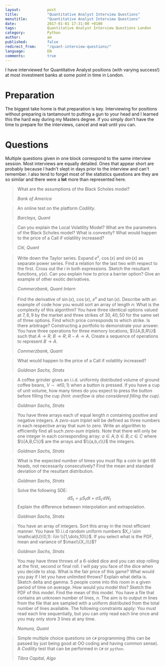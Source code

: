 ```yaml
---
layout:            post
title:             "Quantitative Analyst Interview Questions"
menutitle:         "Quantitative Analyst Interview Questions"
date:              2017-01-01 17:31:00 +0100
tags:              Quantitative Analyst Interview Questions London
category:          Python
author:            am
published:         false
redirect_from:     "/quant-interview-questions/"
language:          EN
comments:          true
---
```


I have interviewed for Quantitative Analyst positions (with varying success!) at most investment banks at some point in time in London. 

# Preparation
The biggest take home is that preparation is key. Interviewing for positions without preparing is tantamount to putting a gun to your head and I learned this the hard way during my Masters degree. If you simply don't have the time to prepare for the interviews, cancel and wait until you can.

# Questions
Multiple questions given in one block correspond to the same interview session. Most interviews are equally detailed. Ones that appear short are probably because I hadn't slept in days prior to the interview and can't remember. I also tend to forget most of the statistics questions are they are so similar and there were a **lot** more than represented here.

> What are the assumptions of the Black Scholes model? 
> 
> <cite>Bank of America</cite> 

> An online test on the platform *Codility*.
> 
> <cite>Barclays, Quant</cite> 

> Can you explain the Local Volatility Model? What are the parameters of the Black Scholes model? What is convexity? What would happen to the price of a Call if volatility increased?
> 
> <cite>Citi, Quant</cite> 

> Write down the Taylor series. Expand $e^x$, $\cos(x)$ and $\sin(x)$ as separate power series. Find a relation for the last two with respect to the first. Cross out the $i$ in both expressions. Sketch the resultant functions, $y(x)$. Can you explain how to price a barrier option? Give an example of other exotic derivatives.
> 
> <cite>Commerzbank, Quant Intern</cite> 

> Find the derivative of $\sin(x)$, $\cos(x)$, $e^x$ and $\tan(x)$. Describe with an example of code how you would sort an array of length $n$: What is the complexity of this algorithm? You have three identical options valued at $7,8,9$ by the market and three strikes of $30, 40, 50$ for the same set of three options. Find which price corresponds to which strike. Is there arbitrage? Constructing a portfolio to demonstrate your answer. You have three operations for three memory locations, $\\{A,B,R\\}$ such that $A \to R$; $B\to R$; $R-A \to A$. Create a sequence of operations to represent $B\to A$.
> 
> <cite>Commerzbank, Quant</cite> 

> What would happen to the price of a Call if volatility increased?
> 
> <cite>Goldman Sachs, Strats</cite> 

> A coffee grinder gives an i.i.d. uniformly distributed volume of ground coffee beans, $V\sim\mathcal{U}(0,1)$ when a button is pressed. If you have a cup of unit volume, how many times do you expect to press the button before filling the cup *(hint: overflow is also considered filling the cup)*.
> 
> <cite>Goldman Sachs, Strats</cite> 

> You have three arrays each of equal length $n$ containing positive and negative integers. A *zero-sum triplet* will be defined as three numbers in each respective array that sum to zero. Write an algorithm to efficiently find all such *zero-sum triplets*. Note that there will only be one integer in each corresponding array: $a\in A; b\in B; c\in C$ where $\\{A,B,C\\}$ are the arrays and $\\{a,b,c\\}$ the integers.
> 
> <cite>Goldman Sachs, Strats</cite> 

> What is the expected number of times you must flip a coin to get 66 heads, not necessarily consecutively? Find the mean and standard deviation of the resultant distribution.
> 
> <cite>Goldman Sachs, Strats</cite> 

> Solve the following SDE:
> $$dS_{t}=\mu S_{t} dt + \sigma S_{t}\,dW_{t}$$
> Explain the difference between interpolation and extrapolation.
> 
> <cite>Goldman Sachs, Strats</cite> 

> You have an array of integers. Sort this array in the most efficient manner.
> You have 10 i.i.d random uniform numbers $X_i \sim \mathcal{U}(0,1): i\in \\{1,\dots,10\\}$. If you select
> what is the PDF, mean and variance of $\max\\{X_i\\}$?
> 
> <cite>Goldman Sachs, Strats</cite> 

> You may have three throws of a 6-sided dice and you can stop rolling at the first, second or final roll. I will pay you face of the dice when you decide to stop. What is the fair price of this game? What would you pay if I let you have unlimited throws? Explain what delta is. Sketch delta and gamma. 5 people come into this room in a given period of time on average. How would you model this? Sketch the PDF of this model. Find the mean of this model. You have a file that contains an unknown number of lines, $n$. The aim is to output $m$ lines from the file that are sampled with a uniform distributed from the total number of lines available. The following constraints apply: You must read each line sequentially, but you can only read each line once and you may only store 3 lines at any time.
> 
> <cite>Nomura, Quant</cite> 

> Simple multiple choice questions on `C#` programming (this can be passed by just being good at OO coding and having common sense). A *Codility* test that can be performed in `C#` or `python`.
> 
> <cite>Tibra Capital, Algo